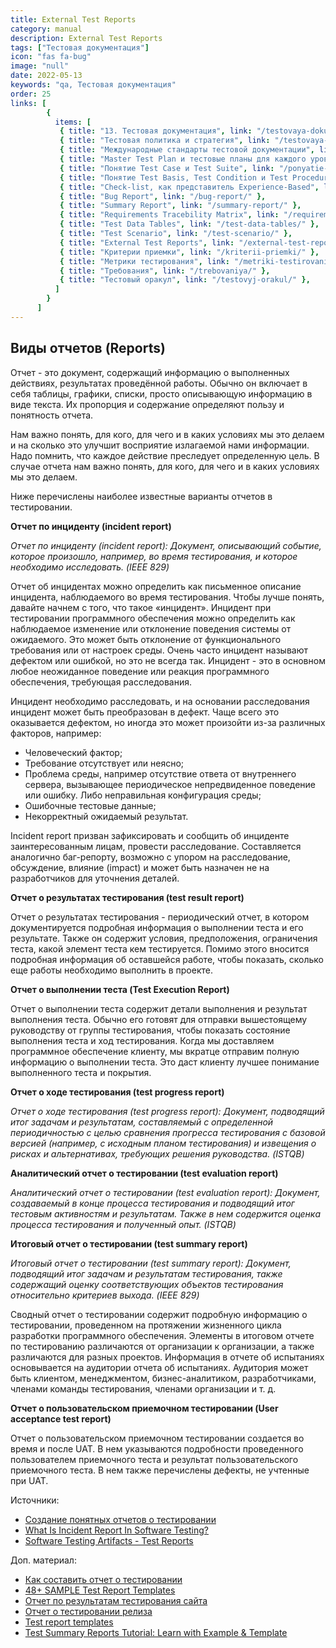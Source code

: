 ```yaml
---
title: External Test Reports
category: manual
description: External Test Reports
tags: ["Тестовая документация"]
icon: "fas fa-bug"
image: "null"
date: 2022-05-13
keywords: "qa, Тестовая документация"
order: 25
links: [
        {
          items: [
           { title: "13. Тестовая документация", link: "/testovaya-dokumentacziya/" },
           { title: "Тестовая политика и стратегия", link: "/testovaya-politika-i-strategiya/" },
           { title: "Международные стандарты тестовой документации", link: "/mezhdunarodnye-standarty-testovoj-dokumentaczii/" },
           { title: "Master Test Plan и тестовые планы для каждого уровня", link: "/master-test-plan-i-testovye-plany-dlya-kazhdogo-urovnya/" },
           { title: "Понятие Test Case и Test Suite", link: "/ponyatie-test-case-i-test-suite/" },
           { title: "Понятие Test Basis, Test Condition и Test Procedure", link: "/ponyatie-test-basis-test-condition-i-test-procedure/" },
           { title: "Check-list, как представитель Experience-Based", link: "/check-list-kak-predstavitel-experience-based/" },
           { title: "Bug Report", link: "/bug-report/" },
           { title: "Summary Report", link: "/summary-report/" },
           { title: "Requirements Tracebility Matrix", link: "/requirements-tracebility-matrix/" },
           { title: "Test Data Tables", link: "/test-data-tables/" },
           { title: "Test Scenario", link: "/test-scenario/" },
           { title: "External Test Reports", link: "/external-test-reports/" },
           { title: "Критерии приемки", link: "/kriterii-priemki/" },
           { title: "Метрики тестирования", link: "/metriki-testirovaniya/" },
           { title: "Требования", link: "/trebovaniya/" },
           { title: "Тестовый оракул", link: "/testovyj-orakul/" },
          ]
        }
      ]
---
```

## Виды отчетов (Reports)

Отчет - это документ, содержащий информацию о выполненных действиях, результатах проведённой работы. Обычно он включает в себя таблицы, графики, списки, просто описывающую информацию в виде текста. Их пропорция и содержание определяют пользу и понятность отчета.

Нам важно понять, для кого, для чего и в каких условиях мы это делаем и на сколько это улучшит восприятие излагаемой нами информации. Надо помнить, что каждое действие преследует определенную цель. В случае отчета нам важно понять, для кого, для чего и в каких условиях мы это делаем.

Ниже перечислены наиболее известные варианты отчетов в тестировании.

**Отчет по инциденту (incident report)**

_Отчет по инциденту (incident report): Документ, описывающий событие, которое произошло, например, во время тестирования, и которое необходимо исследовать. (IEEE 829)_

Отчет об инцидентах можно определить как письменное описание инцидента, наблюдаемого во время тестирования. Чтобы лучше понять, давайте начнем с того, что такое «инцидент». Инцидент при тестировании программного обеспечения можно определить как наблюдаемое изменение или отклонение поведения системы от ожидаемого. Это может быть отклонение от функционального требования или от настроек среды. Очень часто инцидент называют дефектом или ошибкой, но это не всегда так. Инцидент - это в основном любое неожиданное поведение или реакция программного обеспечения, требующая расследования.

Инцидент необходимо расследовать, и на основании расследования инцидент может быть преобразован в дефект. Чаще всего это оказывается дефектом, но иногда это может произойти из-за различных факторов, например:

* Человеческий фактор;
* Требование отсутствует или неясно;
* Проблема среды, например отсутствие ответа от внутреннего сервера, вызывающее периодическое непредвиденное поведение или ошибку. Либо неправильная конфигурация среды;
* Ошибочные тестовые данные;
* Некорректный ожидаемый результат.

Incident report призван зафиксировать и сообщить об инциденте заинтересованным лицам, провести расследование. Составляется аналогично баг-репорту, возможно с упором на расследование, обсуждение, влияние (impact) и может быть назначен не на разработчиков для уточнения деталей.

**Отчет о результатах тестирования (test result report)**

Отчет о результатах тестирования - периодический отчет, в котором документируется подробная информация о выполнении теста и его результате. Также он содержит условия, предположения, ограничения теста, какой элемент теста кем тестируется. Помимо этого вносится подробная информация об оставшейся работе, чтобы показать, сколько еще работы необходимо выполнить в проекте.

**Отчет о выполнении теста (Test Execution Report)**

Отчет о выполнении теста содержит детали выполнения и результат выполнения теста. Обычно его готовят для отправки вышестоящему руководству от группы тестирования, чтобы показать состояние выполнения теста и ход тестирования. Когда мы доставляем программное обеспечение клиенту, мы вкратце отправим полную информацию о выполнении теста. Это даст клиенту лучшее понимание выполненного теста и покрытия.

**Отчет о ходе тестирования (test progress report)**

_Отчет о ходе тестирования (test progress report): Документ, подводящий итог задачам и результатам, составляемый с определенной периодичностью с целью сравнения прогресса тестирования с базовой версией (например, с исходным планом тестирования) и извещения о рисках и альтернативах, требующих решения руководства. (ISTQB)_

**Аналитический отчет о тестировании (test evaluation report)**

_Аналитический отчет о тестировании (test evaluation report): Документ, создаваемый в конце процесса тестирования и подводящий итог тестовым активностям и результатам. Также в нем содержится оценка процесса тестирования и полученный опыт. (ISTQB)_

**Итоговый отчет о тестировании (test summary report)**

_Итоговый отчет о тестировании (test summary report): Документ, подводящий итог задачам и результатам тестирования, также содержащий оценку соответствующих объектов тестирования относительно критериев выхода. (IEEE 829)_

Сводный отчет о тестировании содержит подробную информацию о тестировании, проведенном на протяжении жизненного цикла разработки программного обеспечения. Элементы в итоговом отчете по тестированию различаются от организации к организации, а также различаются для разных проектов. Информация в отчете об испытаниях основывается на аудитории отчета об испытаниях. Аудитория может быть клиентом, менеджментом, бизнес-аналитиком, разработчиками, членами команды тестирования, членами организации и т. д.

**Отчет о пользовательском приемочном тестировании (User acceptance test report)**

Отчет о пользовательском приемочном тестировании создается во время и после UAT. В нем указываются подробности проведенного пользователем приемочного теста и результат пользовательского приемочного теста. В нем также перечислены дефекты, не учтенные при UAT.

Источники:

* [Создание понятных отчетов о тестировании](https://habr.com/ru/company/performance\_lab/blog/207512/)
* [What Is Incident Report In Software Testing?](https://www.softwaretestingclass.com/what-is-incident-report-in-software-testing/)
* [Software Testing Artifacts - Test Reports](https://www.softwaretestingclass.com/test-report-artifacts/)

Доп. материал:

* [Как составить отчет о тестировании](https://telegra.ph/test-report-04-15)
* [48+ SAMPLE Test Report Templates](https://www.sample.net/reports/test-report/)
* [Отчет по результатам тестирования сайта](https://www.performance-lab.ru/wp-content/themes/pureengineering/images/sitetesting/test\_report\_example.pdf)
* [Отчет о тестировании релиза](https://vk.com/@usetalkrostov-otchet-o-testirovanii-reliza)
* [Test report templates](https://strongqa.com/qa-portal/testing-docs-templates/test-report)
* [Test Summary Reports Tutorial: Learn with Example & Template](https://www.guru99.com/how-test-reports-predict-the-success-of-your-testing-project.html)
